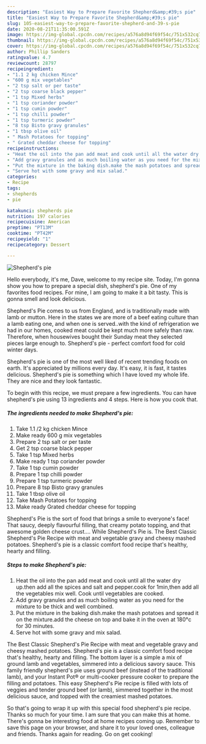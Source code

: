 ```yaml
---
description: "Easiest Way to Prepare Favorite Shepherd&amp;#39;s pie"
title: "Easiest Way to Prepare Favorite Shepherd&amp;#39;s pie"
slug: 105-easiest-way-to-prepare-favorite-shepherd-and-39-s-pie
date: 2020-08-21T11:35:00.591Z
image: https://img-global.cpcdn.com/recipes/a576a8d94f69f54c/751x532cq70/shepherds-pie-recipe-main-photo.jpg
thumbnail: https://img-global.cpcdn.com/recipes/a576a8d94f69f54c/751x532cq70/shepherds-pie-recipe-main-photo.jpg
cover: https://img-global.cpcdn.com/recipes/a576a8d94f69f54c/751x532cq70/shepherds-pie-recipe-main-photo.jpg
author: Phillip Sanders
ratingvalue: 4.7
reviewcount: 28797
recipeingredient:
- "1.1 2 kg chicken Mince"
- "600 g mix vegetables"
- "2 tsp salt or per taste"
- "2 tsp coarse black pepper"
- "1 tsp Mixed herbs"
- "1 tsp coriander powder"
- "1 tsp cumin powder"
- "1 tsp chilli powder"
- "1 tsp turmeric powder"
- "8 tsp Bisto gravy granules"
- "1 tbsp olive oil"
- " Mash Potatoes for topping"
- " Grated cheddar cheese for topping"
recipeinstructions:
- "Heat the oil into the pan add meat and cook until all the water dry up.then add all the spices and salt and pepper.cook for 1min,then add all the vegetables mix well. Cook until vegetables are cooked."
- "Add gravy granules and as much boiling water as you need for the mixture to be thick and well combined."
- "Put the mixture in the baking dish.make the mash potatoes and spread it on the mixture.add the cheese on top and bake it in the oven at 180°c for 30 minutes."
- "Serve hot with some gravy and mix salad."
categories:
- Recipe
tags:
- shepherds
- pie

katakunci: shepherds pie 
nutrition: 197 calories
recipecuisine: American
preptime: "PT13M"
cooktime: "PT42M"
recipeyield: "1"
recipecategory: Dessert

---
```



![Shepherd&#39;s pie](https://img-global.cpcdn.com/recipes/a576a8d94f69f54c/751x532cq70/shepherds-pie-recipe-main-photo.jpg)

Hello everybody, it's me, Dave, welcome to my recipe site. Today, I'm gonna show you how to prepare a special dish, shepherd&#39;s pie. One of my favorites food recipes. For mine, I am going to make it a bit tasty. This is gonna smell and look delicious.

Shepherd&#39;s Pie comes to us from England, and is traditionally made with lamb or mutton. Here in the states we are more of a beef eating culture than a lamb eating one, and when one is served..with the kind of refrigeration we had in our homes, cooked meat could be kept much more safely than raw. Therefore, when housewives bought their Sunday meat they selected pieces large enough to. Shepherd&#39;s pie - perfect comfort food for cold winter days.

Shepherd&#39;s pie is one of the most well liked of recent trending foods on earth. It's appreciated by millions every day. It's easy, it is fast, it tastes delicious. Shepherd&#39;s pie is something which I have loved my whole life. They are nice and they look fantastic.


To begin with this recipe, we must prepare a few ingredients. You can have shepherd&#39;s pie using 13 ingredients and 4 steps. Here is how you cook that.

<!--inarticleads1-->

##### The ingredients needed to make Shepherd&#39;s pie:

1. Take 1.1 /2 kg chicken Mince
1. Make ready 600 g mix vegetables
1. Prepare 2 tsp salt or per taste
1. Get 2 tsp coarse black pepper
1. Take 1 tsp Mixed herbs
1. Make ready 1 tsp coriander powder
1. Take 1 tsp cumin powder
1. Prepare 1 tsp chilli powder
1. Prepare 1 tsp turmeric powder
1. Prepare 8 tsp Bisto gravy granules
1. Take 1 tbsp olive oil
1. Take  Mash Potatoes for topping
1. Make ready  Grated cheddar cheese for topping


Shepherd&#39;s Pie is the sort of food that brings a smile to everyone&#39;s face! That saucy, deeply flavourful filling, that creamy potato topping, and that awesome golden cheese crust.… While Shepherd&#39;s Pie is. The Best Classic Shepherd&#39;s Pie Recipe with meat and vegetable gravy and cheesy mashed potatoes. Shepherd&#39;s pie is a classic comfort food recipe that&#39;s healthy, hearty and filling. 

<!--inarticleads2-->

##### Steps to make Shepherd&#39;s pie:

1. Heat the oil into the pan add meat and cook until all the water dry up.then add all the spices and salt and pepper.cook for 1min,then add all the vegetables mix well. Cook until vegetables are cooked.
1. Add gravy granules and as much boiling water as you need for the mixture to be thick and well combined.
1. Put the mixture in the baking dish.make the mash potatoes and spread it on the mixture.add the cheese on top and bake it in the oven at 180°c for 30 minutes.
1. Serve hot with some gravy and mix salad.


The Best Classic Shepherd&#39;s Pie Recipe with meat and vegetable gravy and cheesy mashed potatoes. Shepherd&#39;s pie is a classic comfort food recipe that&#39;s healthy, hearty and filling. The bottom layer is a simple a mix of ground lamb and vegetables, simmered into a delicious savory sauce. This family friendly shepherd&#39;s pie uses ground beef (instead of the traditional lamb), and your Instant Pot® or multi-cooker pressure cooker to prepare the filling and potatoes. This easy Shepherd&#39;s Pie recipe is filled with lots of veggies and tender ground beef (or lamb), simmered together in the most delicious sauce, and topped with the creamiest mashed potatoes. 

So that's going to wrap it up with this special food shepherd&#39;s pie recipe. Thanks so much for your time. I am sure that you can make this at home. There's gonna be interesting food at home recipes coming up. Remember to save this page on your browser, and share it to your loved ones, colleague and friends. Thanks again for reading. Go on get cooking!
